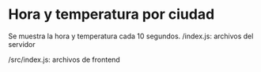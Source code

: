 # Hora y temperatura por ciudad

Se muestra la hora y temperatura cada 10 segundos.
/index.js: archivos del servidor

/src/index.js: archivos de frontend
